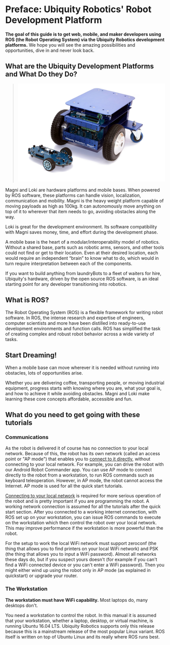 # Preface: Ubiquity Robotics' Robot Development Platform

**The goal of this guide is to get web, mobile, and maker developers using ROS (the Robot Operating System) via the Ubiquity Robotics development platforms.** We hope you will see the amazing possibilities and opportunities, dive in and never look back.

## What are the Ubiquity Development Platforms and What Do they Do?

> ![Magni/Loki](assets/MagniLoki2.jpg)

Magni and Loki are hardware platforms and mobile bases. When powered by ROS software, these platforms can handle vision, localization, communication and mobility. Magni is the heavy weight platform capable of moving payloads as high as 100kg. It can autonomously move anything on top of it to wherever that item needs to go, avoiding obstacles along the way.

Loki is great for the development environment. Its software compatibility with Magni saves money, time, and effort during the development phase. <!---*{Wayne: Loki currently does not have ledge detectors.  Loki really has no business on the desktop.  It is designed to live on the floor.}*--->

A mobile base is the heart of a modular/interoperability model of robotics. Without a shared base, parts such as robotic arms, sensors, and other tools could not find or get to their location. Even at their desired location, each would require an independent “brain” to know what to do, which would in turn require interpretation between each of the components.

If you want to build anything from laundryBots to a fleet of waiters for hire, Ubiquity's hardware, driven by the open source ROS software, is an ideal starting point for any developer transitioning into robotics.

## What is ROS?

The Robot Operating System (ROS) is a flexible framework for writing robot software. In ROS, the intense research and expertise of engineers, computer scientists and more have been distilled into ready-to-use development environments and function calls. ROS has simplified the task of creating complex and robust robot behavior across a wide variety of tasks.

## Start Dreaming!

When a mobile base can move wherever it is needed without running into obstacles, lots of opportunities arise.

Whether you are delivering coffee, transporting people, or moving industrial equipment, progress starts with knowing where you are, what your goal is, and how to achieve it while avoiding obstacles. Magni and Loki make learning these core concepts affordable, accessible and fun.

## What do you need to get going with these tutorials

### Communications

As the robot is delivered it of course has no connection to your local network. Because of this, the robot has its own network (called an access point or "AP mode") that enables you to [connect to it directly](connecting), without connecting to your local network. For example, you can drive the robot with our Android Robot Commander app. You can use AP mode to connect directly to the robot from a workstation, to run ROS commands such as keyboard teleoperation. However, in AP mode, the robot cannot access the Internet. AP mode is used for all the quick start tutorials.

[Connecting to your local network](connect_network) is required for more serious operation of the robot and is pretty important if you are programming the robot. A working network connection is assumed for all the tutorials after the quick start section. After you connected to a working internet connection, with ROS set up on your workstation, you can issue ROS commands to execute on the workstation which then control the robot over your local network. This may improve performance if the workstation is more powerful than the robot.
 
For the setup to work the local WiFi network must support zeroconf (the thing that allows you to find printers on your local WiFi network) and PSK (the thing that allows you to input a WiFi password). Almost all networks these days do, but if you suspect yours doesn't (for example if you can't find a WiFi connected device or you can't enter a WiFi password). Then 
you might either wind up using the robot only in AP mode (as explained in quickstart) or upgrade your router.

<!---*{Wayne: The wikipedia article on `zeroconf` is not very good.  I think it would be better to summarize the important
feature of `zeroconf` which is that it allows a processor that is running the `zeroconf` protocols to access the
robot and/or workstation using a name of the form `HOSTNAME.local`, where `HOSTNAME` is name specified by the
robot software developer.  This is instead of using a numeric internet address that continually changes. }*

<!---The statement: local network must support zeroconf and operate in in PSK (Pre-Shared Key) infrastructure mode. isn't very helpful. Perhaps we should talk about this in terms of the implications as very few people are going to know the jargon or care about it. This doesn't get better by better explainations of what this is.

<!---You might say something like: The local WiFi network must support zeroconf (the thing that allows you to find printers on your local WiFi network) and PSK (the thing that allows you to input a WiFi password). Almost all networks these days do, but if you suspect yours doesn't (for example if you can't find a WiFi connected device or you can't enter a WiFi password). Then 
you might need to either use the robot in AP mode (explained in tutorials 1-5 or upgrade your router.

<!---It could be even better if there was a way to test to make sure your network had these capabilities
"--->

### The Workstation

**The workstation must have WiFi capability.**  Most laptops do, many desktops don't.

You need a workstation to control the robot. In this manual it is assumed that your workstation, whether a laptop, desktop, or virtual machine, is running Ubuntu 16.04 LTS. Ubiquity Robotics supports only this release because this is a mainstream release of the most popular Linux variant. ROS itself is written on top of Ubuntu Linux and its really where ROS runs best.

<!--- *{ Wayne: I think we need to describe what WiFi capability "means".  Maybe something like, the workstation needs
the ability to connected to a WiFi access point, such as a small office/home office.  I'll let you wordsmith this. }*

Not everyone has Ubuntu Linux installed on their machine, so we've created a virtual machine (VM) as a downloadable VirtualBox image. This is a system that allows most any computer to pretend that it is a Ubuntu Linux machine. Our VM is preconfigured with Ubuntu, ROS (Robot Operating System) and Ubiquity Robotics' workstation software.

Note that the robot itself runs Ubuntu Linux.

Instructions for workstation setup are given in the "doing more with your robot" section.

